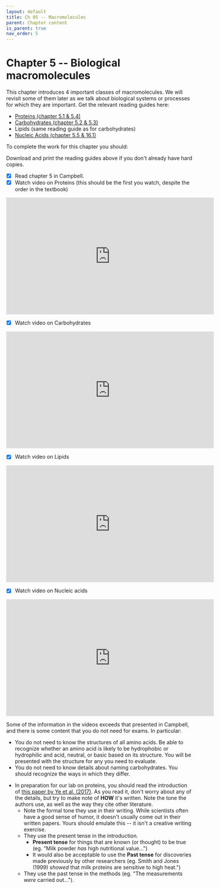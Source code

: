 ```yaml
---
layout: default
title: Ch 05 -- Macromolecules
parent: Chapter content
is_parent: true
nav_order: 5
---
```


# Chapter 5 -- Biological macromolecules

This chapter introduces 4 important classes of macromolecules. We will revisit some of them later as we talk about biological systems or processes for which they are important. Get the relevant reading guides here:
* [Proteins (chapter 5.1 & 5.4)](ch05.1_rg.html)
* [Carbohydrates (chapter 5.2 & 5.3)](ch05.2_rg.html)
* Lipids (same reading guide as for carbohydrates)
* [Nucleic Acids (chapter 5.5 & 16.1)](ch05.3_rg.html)

To complete the work for this chapter you should:

Download and print the reading guides above if you don't already have hard copies.
- [x] Read chapter 5 in Campbell.
- [x] Watch video on Proteins (this should be the first you watch, despite the order in the textbook)
<iframe width="560" height="315" src="https://www.youtube.com/embed/kHXFLAf0HLE" frameborder="0" allow="accelerometer; autoplay; clipboard-write; encrypted-media; gyroscope; picture-in-picture" allowfullscreen></iframe>

- [x] Watch video on Carbohydrates
<iframe width="560" height="315" src="https://www.youtube.com/embed/-M6S4QoLV3c" frameborder="0" allow="accelerometer; autoplay; clipboard-write; encrypted-media; gyroscope; picture-in-picture" allowfullscreen></iframe>

- [x] Watch video on Lipids
<iframe width="560" height="315" src="https://www.youtube.com/embed/CnjnYah7Uyw" frameborder="0" allow="accelerometer; autoplay; clipboard-write; encrypted-media; gyroscope; picture-in-picture" allowfullscreen></iframe>

- [x] Watch video on Nucleic acids
<iframe width="560" height="315" src="https://www.youtube.com/embed/XcgrK-AvUYQ" frameborder="0" allow="accelerometer; autoplay; clipboard-write; encrypted-media; gyroscope; picture-in-picture" allowfullscreen></iframe>

Some of the information in the videos exceeds that presented in Campbell, and there is some content that you do not need for exams. In particular:
* You do not need to know the structures of all amino acids. Be able to recognize whether an amino acid is likely to be hydrophobic or hydrophilic and acid, neutral, or basic based on its structure. You will be presented with the structure for any you need to evaluate.
* You do not need to know details about naming carbohydrates. You should recognize the ways in which they differ.

- In preparation for our lab on proteins, you should read the introduction of [this paper by Ye et al. (2017)]({{site.url}}/b40/assets/labs/Ye_etal_Heating_Proteins.pdf). As you read it, don't worry about any of the details, but try to make note of **HOW** it's written. Note the tone the authors use, as well as the way they cite other literature.
  - Note the formal tone they use in their writing. While scientists often have a good sense of humor, it doesn't usually come out in their written papers. Yours should emulate this -- it isn't a creative writing exercise.
  - They use the present tense in the introduction.
      - **Present tense** for things that are known (or thought) to be true (eg. "Milk powder *has* high nutritional value...")
      - It would also be acceptable to use the **Past tense** for discoveries made previously by other researchers (eg. Smith and Jones (1999) *showed* that milk proteins are sensitive to high heat.")
  - They use the past tense in the methods (eg. "The measurements *were* carried out...").
